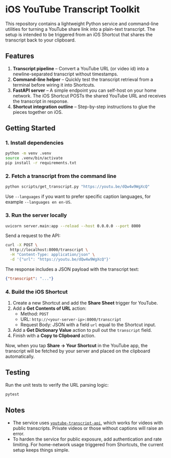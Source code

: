 # iOS YouTube Transcript Toolkit

This repository contains a lightweight Python service and command-line utilities
for turning a YouTube share link into a plain-text transcript. The setup is
intended to be triggered from an iOS Shortcut that shares the transcript back to
your clipboard.

## Features

1. **Transcript pipeline** – Convert a YouTube URL (or video id) into a
   newline-separated transcript without timestamps.
2. **Command-line helper** – Quickly test the transcript retrieval from a
   terminal before wiring it into Shortcuts.
3. **FastAPI server** – A simple endpoint you can self-host on your home
   network. The iOS Shortcut POSTs the shared YouTube URL and receives the
   transcript in response.
4. **Shortcut integration outline** – Step-by-step instructions to glue the
   pieces together on iOS.

## Getting Started

### 1. Install dependencies

```bash
python -m venv .venv
source .venv/bin/activate
pip install -r requirements.txt
```

### 2. Fetch a transcript from the command line

```bash
python scripts/get_transcript.py "https://youtu.be/dQw4w9WgXcQ"
```

Use `--languages` if you want to prefer specific caption languages, for example
`--languages en en-US`.

### 3. Run the server locally

```bash
uvicorn server.main:app --reload --host 0.0.0.0 --port 8000
```

Send a request to the API:

```bash
curl -X POST \
  http://localhost:8000/transcript \
  -H "Content-Type: application/json" \
  -d '{"url": "https://youtu.be/dQw4w9WgXcQ"}'
```

The response includes a JSON payload with the transcript text:

```json
{"transcript": "..."}
```

### 4. Build the iOS Shortcut

1. Create a new Shortcut and add the **Share Sheet** trigger for YouTube.
2. Add a **Get Contents of URL** action:
   - Method: `POST`
   - URL: `http://<your-server-ip>:8000/transcript`
   - Request Body: JSON with a field `url` equal to the Shortcut input.
3. Add a **Get Dictionary Value** action to pull out the `transcript` field.
4. Finish with a **Copy to Clipboard** action.

Now, when you tap **Share → Your Shortcut** in the YouTube app, the transcript
will be fetched by your server and placed on the clipboard automatically.

## Testing

Run the unit tests to verify the URL parsing logic:

```bash
pytest
```

## Notes

- The service uses [`youtube-transcript-api`](https://pypi.org/project/youtube-transcript-api/),
  which works for videos with public transcripts. Private videos or those
  without captions will raise an error.
- To harden the service for public exposure, add authentication and rate
  limiting. For home-network usage triggered from Shortcuts, the current setup
  keeps things simple.
